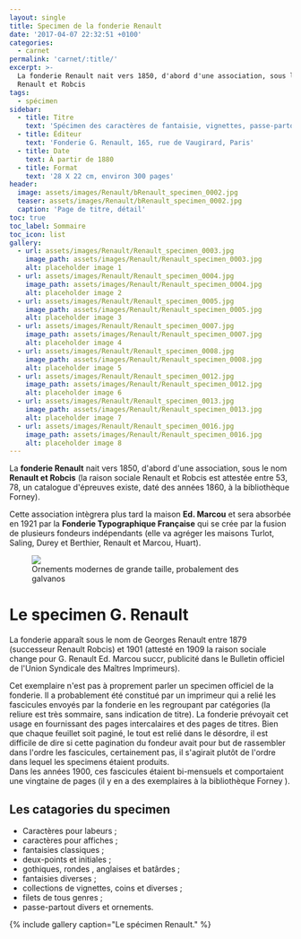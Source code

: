 ```yaml
---
layout: single
title: Specimen de la fonderie Renault
date: '2017-04-07 22:32:51 +0100'
categories:
  - carnet
permalink: 'carnet/:title/'
excerpt: >-
  La fonderie Renault nait vers 1850, d'abord d'une association, sous le nom
  Renault et Robcis
tags:
  - spécimen
sidebar:
  - title: Titre
    text: 'Spécimen des caractères de fantaisie, vignettes, passe-partout, etc.'
  - title: Éditeur
    text: 'Fonderie G. Renault, 165, rue de Vaugirard, Paris'
  - title: Date
    text: À partir de 1880
  - title: Format
    text: '28 X 22 cm, environ 300 pages'
header:
  image: assets/images/Renault/bRenault_specimen_0002.jpg
  teaser: assets/images/Renault/bRenault_specimen_0002.jpg
  caption: 'Page de titre, détail'
toc: true
toc_label: Sommaire
toc_icon: list
gallery:
  - url: assets/images/Renault/Renault_specimen_0003.jpg
    image_path: assets/images/Renault/Renault_specimen_0003.jpg
    alt: placeholder image 1
  - url: assets/images/Renault/Renault_specimen_0004.jpg
    image_path: assets/images/Renault/Renault_specimen_0004.jpg
    alt: placeholder image 2
  - url: assets/images/Renault/Renault_specimen_0005.jpg
    image_path: assets/images/Renault/Renault_specimen_0005.jpg
    alt: placeholder image 3
  - url: assets/images/Renault/Renault_specimen_0007.jpg
    image_path: assets/images/Renault/Renault_specimen_0007.jpg
    alt: placeholder image 4
  - url: assets/images/Renault/Renault_specimen_0008.jpg
    image_path: assets/images/Renault/Renault_specimen_0008.jpg
    alt: placeholder image 5
  - url: assets/images/Renault/Renault_specimen_0012.jpg
    image_path: assets/images/Renault/Renault_specimen_0012.jpg
    alt: placeholder image 6
  - url: assets/images/Renault/Renault_specimen_0013.jpg
    image_path: assets/images/Renault/Renault_specimen_0013.jpg
    alt: placeholder image 7
  - url: assets/images/Renault/Renault_specimen_0016.jpg
    image_path: assets/images/Renault/Renault_specimen_0016.jpg
    alt: placeholder image 8
---
```


La **fonderie Renault** nait vers 1850, d'abord d'une association, sous le nom **Renault et Robcis** (la raison sociale Renault et Robcis est attestée entre 53, 78, un catalogue d'épreuves existe, daté des années 1860, à la bibliothèque Forney).

Cette association intègrera plus tard la maison **Ed. Marcou** et sera absorbée en 1921 par la **Fonderie Typographique Française** qui se crée par la fusion de plusieurs fondeurs indépendants (elle va agréger les maisons Turlot, Saling, Durey et Berthier, Renault et Marcou, Huart).

<figure>
  <a href="{{ site.baseurl }}/assets/images/Renault/Renault_specimen_0014.jpg">
  <img src="{{ site.baseurl }}/assets/images/Renault/Renault_specimen_0014.jpg">
</a>
  <figcaption>Ornements modernes de grande taille, probalement des galvanos</figcaption>
</figure>

# Le specimen G. Renault

La fonderie apparaît sous le nom de Georges Renault entre 1879 (successeur Renault Robcis) et 1901 (attesté en 1909 la raison sociale change pour G. Renault Ed. Marcou succr, publicité dans le Bulletin officiel de l'Union Syndicale des Maîtres Imprimeurs).

Cet exemplaire n'est pas à proprement parler un specimen officiel de la fonderie. Il a probablement été constitué par un imprimeur qui a relié les fascicules envoyés par la fonderie en les regroupant par catégories (la reliure est très sommaire, sans indication de titre). La fonderie prévoyait cet usage en fournissant des pages intercalaires et des pages de titres. Bien que chaque feuillet soit paginé, le tout est relié dans le désordre, il est difficile de dire si cette pagination du fondeur avait pour but de rassembler dans l'ordre les fascicules, certainement pas, il s'agirait plutôt de l'ordre dans lequel les specimens étaient produits.<br>
Dans les années 1900, ces fascicules étaient bi-mensuels et comportaient une vingtaine de pages (il y en a des exemplaires à la bibliothèque Forney ).

## Les catagories du specimen

- Caractères pour labeurs ;
- caractères pour affiches ;
- fantaisies classiques ;
- deux-points et initiales ;
- gothiques, rondes , anglaises et batârdes ;
- fantaisies diverses ;
- collections de vignettes, coins et diverses ;
- filets de tous genres ;
- passe-partout divers et ornements.

{% include gallery caption="Le spécimen Renault." %}
